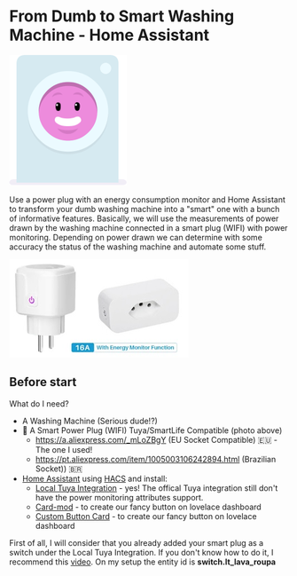 # From Dumb to Smart Washing Machine - Home Assistant

![dumb-washing-machine](wm.png)

Use a power plug with an energy consumption monitor and Home Assistant to transform your dumb washing machine into a "smart" one with a bunch of informative features. Basically, we will use the measurements of power drawn by the washing machine connected in a smart plug (WIFI) with power monitoring. Depending on power drawn we can determine with some accuracy the status of the washing machine and automate some stuff.

![eu-br-power-plug](powerplug.jpg)

## Before start

What do I need?

- A Washing Machine (Serious dude!?)
- :electric_plug: A Smart Power Plug (WIFI) Tuya/SmartLife Compatible (photo above)
  - https://a.aliexpress.com/_mLoZBgY (EU Socket Compatible) :european_union: - The one I used!
  - https://pt.aliexpress.com/item/1005003106242894.html (Brazilian Socket)) :brazil:
- [Home Assistant](https://www.home-assistant.io/) using [HACS](https://hacs.xyz/) and install:
  - [Local Tuya Integration](https://github.com/rospogrigio/localtuya) - yes! The offical Tuya integration still don't have the power monitoring attributes support.
  - [Card-mod](https://github.com/thomasloven/lovelace-card-mod) - to create our fancy button on lovelace dashboard
  - [Custom Button Card](https://github.com/custom-cards/button-card) - to create our fancy button on lovelace dashboard

First of all, I will consider that you already added your smart plug as a switch under the Local Tuya Integration. If you don't know how to do it, I recommend this [video](https://www.youtube.com/watch?v=vq2L9c5hDfQ). On my setup the entity id is **switch.lt_lava_roupa**


